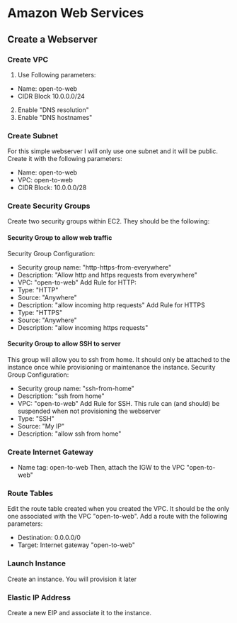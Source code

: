 # Amazon Web Services

## Create a Webserver

### Create VPC
1. Use Following parameters:
 * Name: open-to-web
 * CIDR Block 10.0.0.0/24 
2. Enable "DNS resolution"
3. Enable "DNS hostnames"

### Create Subnet
For this simple webserver I will only use one subnet and it will be public. Create it with the following parameters:
* Name: open-to-web
* VPC: open-to-web
* CIDR Block: 10.0.0.0/28

### Create Security Groups
Create two security groups within EC2. They should be the following:

#### Security Group to allow web traffic
Security Group Configuration:
* Security group name: "http-https-from-everywhere"
* Description: "Allow http and https requests from everywhere"
* VPC: "open-to-web"
Add Rule for HTTP:
* Type: "HTTP"
* Source: "Anywhere"
* Description: "allow incoming http requests"
Add Rule for HTTPS
* Type: "HTTPS"
* Source: "Anywhere"
* Description: "allow incoming https requests"

#### Security Group to allow SSH to server
This group will allow you to ssh from home. It should only be attached to the instance once while provisioning or maintenance the instance.
Security Group Configuration:
* Security group name: "ssh-from-home"
* Description: "ssh from home"
* VPC: "open-to-web"
Add Rule for SSH. This rule can (and should) be suspended when not provisioning the webserver
* Type: "SSH"
* Source: "My IP"
* Description: "allow ssh from home"

### Create Internet Gateway
* Name tag: open-to-web
Then, attach the IGW to the VPC "open-to-web"

### Route Tables
Edit the route table created when you created the VPC. It should be the only one associated with the VPC "open-to-web". Add a route with the following parameters:
* Destination: 0.0.0.0/0
* Target: Internet gateway "open-to-web"

### Launch Instance
Create an instance. You will provision it later

### Elastic IP Address
Create a new EIP and associate it to the instance.
